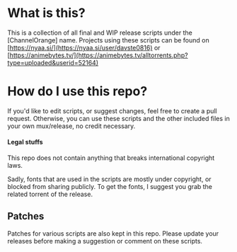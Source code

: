 # What is this?

This is a collection of all final and WIP release scripts under the [ChannelOrange] name.
Projects using these scripts can be found on [https://nyaa.si/](https://nyaa.si/user/davste0816) or [https://animebytes.tv/](https://animebytes.tv/alltorrents.php?type=uploaded&userid=52164)

# How do I use this repo?

If you'd like to edit scripts, or suggest changes, feel free to create a pull request.
Otherwise, you can use these scripts and the other included files in your own mux/release, no credit necessary.

#### Legal stuffs

This repo does not contain anything that breaks international copyright laws.

Sadly, fonts that are used in the scripts are mostly under copyright, or blocked from sharing publicly. To get the fonts, I suggest you grab the related torrent of the release.

## Patches

Patches for various scripts are also kept in this repo. Please update your releases before making a suggestion or comment on these scripts.

